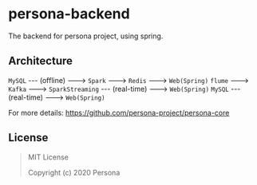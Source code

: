 # persona-backend

The backend for persona project, using spring.


## Architecture

`MySQL` --- (offline) ---> `Spark` ---> `Redis` ---> `Web(Spring)`
`flume` ---> `Kafka` ---> `SparkStreaming` --- (real-time) ---> `Web(Spring)`
`MySQL` --- (real-time) ---> `Web(Spring)`

For more details: <https://github.com/persona-project/persona-core>


## License

> MIT License
> 
> Copyright (c) 2020 Persona
